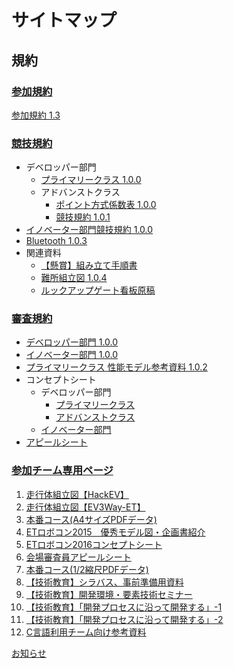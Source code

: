 # サイトマップ
## 規約
### [参加規約](http://www.etrobo.jp/2016/gaiyou/sankakiyaku.php)
[参加規約 1.3](rules/2016_sankakiyaku_1.3.pdf)

### [競技規約](http://www.etrobo.jp/2016/gaiyou/kiyaku.php)
* デベロッパー部門
  * [プライマリークラス 1.0.0](rules/2016_developer_primary_1.0.0.pdf)
  * アドバンストクラス
    * [ポイント方式係数表 1.0.0](rules/2016_developer_advanced_point_1.0.0.pdf)
    * [競技規約 1.0.1](rules/2016_developer_advanced_kyogi_1.0.1.pdf)
* [イノベーター部門競技規約 1.0.0](rules/2016_inno_kyogi_1.0.0.pdf)
* [Bluetooth 1.0.3](rules/2016_bluetooth_1.0.3.pdf)
* 関連資料
  * [【懸賞】組み立て手順書](rules/2016_kensyou_kumitatezu_1.1.pdf)
  * [難所組立図 1.0.4](rules/2016_nansyo_kumitatezu_1.0.4.pdf)
  * [ルックアップゲート看板原稿](rules/2016_lookupgate.pdf)

### [審査規約](http://www.etrobo.jp/2016/gaiyou/shinsakiyaku.php)
* [デベロッパー部門 1.0.0](rules/ETRC2016_dev_shinsa_rules_1.0.0.pdf)
* [イノベーター部門 1.0.0](rules/ETRC2016_inn_shinsa_rules_1.0.0.pdf)
* [プライマリークラス 性能モデル参考資料 1.0.2](rules/ETR2016_dev_pri_model_1.0.2.pdf)
* コンセプトシート
  * デベロッパー部門
    * [プライマリークラス](rules/ETRC2016_dev_pri_concept.pdf)
    * [アドバンストクラス](rules/ETRC2016_dev_adv_concept.pdf)
  * [イノベーター部門](rules/ETRC2016_inno_concept.pdf)
* [アピールシート](rules/ETRC2016_appeal.pdf)

### [参加チーム専用ページ](https://www.etrobo.jp/2016team/index.php)
1. [走行体組立図【HackEV】](docs/20112106.pdf)
1. [走行体組立図【EV3Way-ET】](docs/20112107.pdf)
1. [本番コース(A4サイズPDFデータ)](docs/20112100.pdf)
1. [ETロボコン2015　優秀モデル図・企画書紹介](docs/models)
1. [ETロボコン2016コンセプトシート](docs/conceptSheets)
1. [会場審査員アピールシート](docs/20112101.pptx)
1. [本番コース(1/2縮尺PDFデータ)](docs/20112116.pdf)
1. [【技術教育】シラバス、事前準備用資料](docs/educations/models)
1. [【技術教育】開発環境・要素技術セミナー](docs/seminar)
1. [【技術教育】「開発プロセスに沿って開発する」-1](docs/educations/process1)
1. [【技術教育】「開発プロセスに沿って開発する」-2](docs/educations/process2)
1. [C言語利用チーム向け参考資料](docs/Clang)

[お知らせ](https://www.etrobo.jp/2016team/infomation.php#101)
